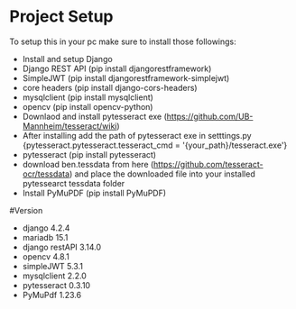 # Project Setup

To setup this in your pc make sure to install those followings:

- Install and setup Django
- Django REST API (pip install djangorestframework)
- SimpleJWT (pip install djangorestframework-simplejwt)
- core headers (pip install django-cors-headers)
- mysqlclient (pip install mysqlclient)
- opencv (pip install opencv-python)
- Downlaod and install pytesseract exe (https://github.com/UB-Mannheim/tesseract/wiki)
- After installing add the path of pytesseract exe in setttings.py
  {pytesseract.pytesseract.tesseract_cmd = '{your_path}/tesseract.exe'}
- pytesseract (pip install pytesseract)
- download ben.tessdata from here (https://github.com/tesseract-ocr/tessdata) and place the downloaded file into your installed pytessearct tessdata folder
- Install PyMuPDF (pip install PyMuPDF)


#Version
 - django 4.2.4
 - mariadb 15.1
 - django restAPI 3.14.0
 - opencv 4.8.1
 - simpleJWT 5.3.1
 - mysqlclient 2.2.0
 - pytesseract 0.3.10
 - PyMuPdf 1.23.6
